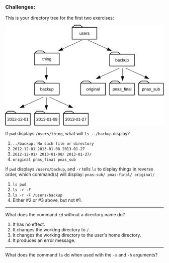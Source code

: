 ### Challenges:
This is your directory tree for the first two exercises:

![Directory Tree](filesystem-challenge.svg)

If `pwd` displays `/users/thing`, what will `ls ../backup` display?

1. `../backup: No such file or directory`
2. `2012-12-01 2013-01-08 2013-01-27`
3. `2012-12-01/ 2013-01-08/ 2013-01-27/`
4. `original pnas_final pnas_sub`

If `pwd` displays `/users/backup`, and `-r` tells `ls` to display things in reverse order, which command(s) will display: `pnas-sub/ pnas-final/ original/`

1. `ls pwd`
2. `ls -r -F`
3. `ls -r -F /users/backup`
4. Either #2 or #3 above, but not #1.

---
What does the command `cd` without a directory name do?

1. It has no effect.
2. It changes the working directory to `/`.
3. It changes the working directory to the user's home directory.
4. It produces an error message.

---
What does the command `ls` do when used with the `-s` and `-h` arguments?